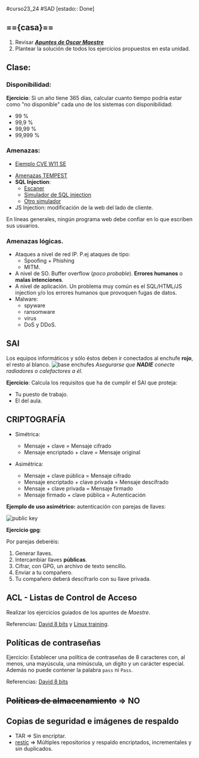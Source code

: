 #curso23_24 #SAD [estado:: Done] 

## =={casa}== 
1. Revisar ***[Apuntes de Oscar Maestre](https://oscarmaestre.github.io/apuntes_sad/tema_pautas_seguridad_informatica/tema_pautas_seguridad_informatica.html)***
2. Plantear la solución de todos los ejercicios propuestos en esta unidad.


## Clase:
### Disponibilidad:
**Ejercicio**: Si un año tiene 365 días, calcular cuanto tiempo podría estar como "no disponible" cada uno de los sistemas con disponibilidad:
  * 99 %
  * 99,9 %
  * 99,99 %
  * 99,999 %


### Amenazas:
* [Ejemplo CVE W11 SE](https://support.microsoft.com/es-es/topic/kb5028407-c%C3%B3mo-administrar-la-vulnerabilidad-asociada-con-cve-2023-32019-bd6ed35f-48b1-41f6-bd19-d2d97270f080)
+ [Amenazas TEMPEST](https://armada.defensa.gob.es/archivo/rgm/2016/12/rgmdic2016cap11.pdf)
+ **SQL Injection**:
  + [Escaner](https://pentest-tools.com/website-vulnerability-scanning/sql-injection-scanner-online)
  + [Simulador de SQL injection](https://www.hacksplaining.com/exercises/sql-injection)
  + [Otro simulador](https://www.codingame.com/playgrounds/154/sql-injection-demo/sql-injection)
+ JS Injection: modificación de la web del lado de cliente.

En líneas generales, ningún programa web debe confiar en lo que escriben sus usuarios.


### Amenazas lógicas.
* Ataques a nivel de red IP. P.ej ataques de tipo:
  * Spoofing + Phishing
  * MITM.
* A nivel de SO. Buffer overflow (*poco probable*). **Errores humanos** o **malas intenciones**.
* A nivel de aplicación. Un problema muy común es el SQL/HTML/JS injection y/o los errores humanos que provoquen fugas de datos.
* Malware:
  * spyware
  * ransomware
  * virus
  * DoS y DDoS.


## SAI
Los equipos informáticos y sólo éstos deben ir conectados al enchufe **rojo**, el resto al blanco.
![base enchufes](https://static-blogs.lasprovincias.es/wp-content/uploads/sites/47/2015/09/Foto-enchufes5-300x180.jpg)
*Asegurarse que **NADIE** conecte radiadores o calefactores a él*.

**Ejercicio**: Calcula los requisitos que ha de cumplir el SAI que proteja:
  * Tu puesto de trabajo.
  * El del aula.


## CRIPTOGRAFÍA
* Simétrica:
  * Mensaje + clave = Mensaje cifrado
  * Mensaje encriptado + clave = Mensaje original
 
* Asimétrica:
  * Mensaje + clave pública = Mensaje cifrado
  * Mensaje encriptado + clave privada = Mensaje descifrado
  * Mensaje + clave privada = Mensaje firmado
  * Mensaje firmado + clave pública = Autenticación
 
**Ejemplo de uso asimétrico:** autenticación con parejas de llaves:

![public key](https://www.foxpass.com/hubfs/SSHkeydiagram.png)

**Ejercicio gpg**: 

Por parejas deberéis:
1. Generar llaves.
2. Intercambiar llaves **públicas**.
3. Cifrar, con GPG, un archivo de texto sencillo.
4. Enviar a tu compañero.
5. Tu compañero deberá descifrarlo con su llave privada.

## ACL - Listas de Control de Acceso
Realizar los ejercicios guiados de los apuntes de *Maestre*.

Referencias: [David 8 bits](https://www.ochobitshacenunbyte.com/2019/02/07/listas-de-control-de-acceso-acl-en-linux/) y [Linux training](https://linux-training.be/funhtml/ch34.html).

## Políticas de contraseñas
Ejercicio: Establecer una política de contraseñas de 8 caracteres con, al menos, una mayúscula, una minúscula, un dígito y un carácter especial. Además no puede contener la palabra `pass` ni `Pass`.

Referencias: [David 8 bits](https://www.ochobitshacenunbyte.com/2019/03/26/crear-politicas-de-contrasenas-en-linux/)

## ~~Políticas de almacenamiento~~ => NO

## Copias de seguridad e imágenes de respaldo
+ TAR => Sin encriptar. 
+ [restic](https://restic.readthedocs.io/en/stable/) => Múltiples repositorios y respaldo encriptados, incrementales y sin duplicados.

